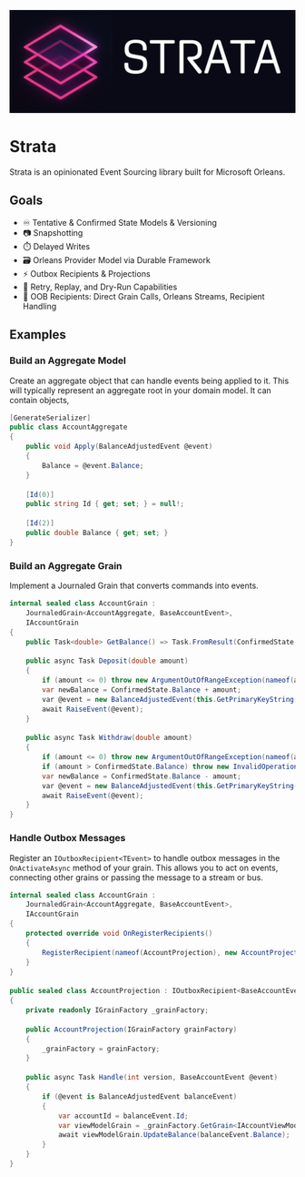 ![Strata Logo](img/strata-logo.png)

# Strata

Strata is an opinionated Event Sourcing library built for Microsoft Orleans.

## Goals

- ♾️ Tentative & Confirmed State Models & Versioning
- 📷 Snapshotting
- ⏱️ Delayed Writes
- 🗃️ Orleans Provider Model via Durable Framework
- ⚡ Outbox Recipients & Projections
- 🏁 Retry, Replay, and Dry-Run Capabilities
- 📨 OOB Recipients: Direct Grain Calls, Orleans Streams, Recipient Handling

## Examples

### Build an Aggregate Model

Create an aggregate object that can handle events being applied to it. This will typically represent an aggregate root in your domain model. It can contain objects,

```csharp
[GenerateSerializer]
public class AccountAggregate
{
    public void Apply(BalanceAdjustedEvent @event)
    {
        Balance = @event.Balance;
    }

    [Id(0)]
    public string Id { get; set; } = null!;

    [Id(2)]
    public double Balance { get; set; }
}
```

### Build an Aggregate Grain

Implement a Journaled Grain that converts commands into events.

```csharp
internal sealed class AccountGrain :
    JournaledGrain<AccountAggregate, BaseAccountEvent>,
    IAccountGrain
{
    public Task<double> GetBalance() => Task.FromResult(ConfirmedState.Balance);

    public async Task Deposit(double amount)
    {
        if (amount <= 0) throw new ArgumentOutOfRangeException(nameof(amount), "Deposit amount must be positive.");
        var newBalance = ConfirmedState.Balance + amount;
        var @event = new BalanceAdjustedEvent(this.GetPrimaryKeyString()) { Balance = newBalance };
        await RaiseEvent(@event);
    }

    public async Task Withdraw(double amount)
    {
        if (amount <= 0) throw new ArgumentOutOfRangeException(nameof(amount), "Withdrawal amount must be positive.");
        if (amount > ConfirmedState.Balance) throw new InvalidOperationException("Insufficient funds for withdrawal.");
        var newBalance = ConfirmedState.Balance - amount;
        var @event = new BalanceAdjustedEvent(this.GetPrimaryKeyString()) { Balance = newBalance };
        await RaiseEvent(@event);
    }
}
```

### Handle Outbox Messages

Register an `IOutboxRecipient<TEvent>` to handle outbox messages in the `OnActivateAsync` method of your grain. This allows you to act on events, connecting other grains or passing the message to a stream or bus.

```csharp
internal sealed class AccountGrain :
    JournaledGrain<AccountAggregate, BaseAccountEvent>,
    IAccountGrain
{
    protected override void OnRegisterRecipients()
    {
        RegisterRecipient(nameof(AccountProjection), new AccountProjection(this.GrainFactory));
    }
}

public sealed class AccountProjection : IOutboxRecipient<BaseAccountEvent>
{
    private readonly IGrainFactory _grainFactory;

    public AccountProjection(IGrainFactory grainFactory)
    {
        _grainFactory = grainFactory;
    }

    public async Task Handle(int version, BaseAccountEvent @event)
    {
        if (@event is BalanceAdjustedEvent balanceEvent)
        {
            var accountId = balanceEvent.Id;
            var viewModelGrain = _grainFactory.GetGrain<IAccountViewModelGrain>(accountId);
            await viewModelGrain.UpdateBalance(balanceEvent.Balance);
        }
    }
}
```
